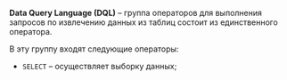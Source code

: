 **Data Query Language (DQL)** – группа операторов для выполнения запросов по извлечению данных из таблиц состоит из единственного оператора.

В эту группу входят следующие операторы:

- `SELECT` – осуществляет выборку данных;